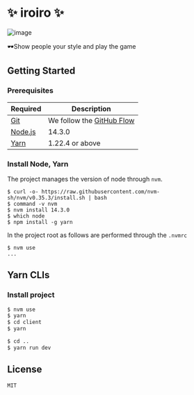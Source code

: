 # ✨ iroiro ✨

![image](https://user-images.githubusercontent.com/62840502/88459121-d8415800-cecd-11ea-9043-79ceabba2cb9.png)

🕶Show people your style and play the game

## Getting Started

### Prerequisites

| Required                             | Description                                                               |
| ------------------------------------ | ------------------------------------------------------------------------- |
| [Git](https://git-scm.com/)          | We follow the [GitHub Flow](https://guides.github.com/introduction/flow/) |
| [Node.js](nodejs.org)                | 14.3.0                                                                    |
| [Yarn](https://yarnpkg.com/lang/en/) | 1.22.4 or above                                                           |

### Install Node, Yarn

The project manages the version of node through `nvm`.

```
$ curl -o- https://raw.githubusercontent.com/nvm-sh/nvm/v0.35.3/install.sh | bash
$ command -v nvm
$ nvm install 14.3.0
$ which node
$ npm install -g yarn
```

In the project root as follows are performed through the `.nvmrc`

```
$ nvm use
...
```

## Yarn CLIs

### Install project

```bash
$ nvm use
$ yarn
$ cd client
$ yarn
```

```bash
$ cd ..
$ yarn run dev
```

## License
```
MIT
```